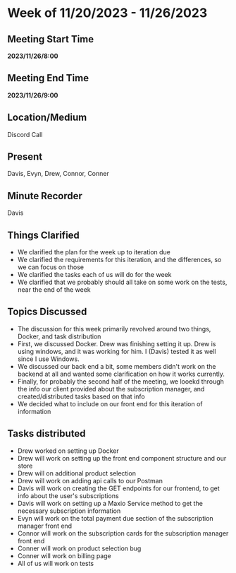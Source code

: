 # Week of 11/20/2023 - 11/26/2023

## Meeting Start Time

**2023/11/26/8:00**

## Meeting End Time

**2023/11/26/9:00**

## Location/Medium

Discord Call

## Present

Davis, Evyn, Drew, Connor, Conner

## Minute Recorder

Davis

## Things Clarified

- We clarified the plan for the week up to iteration due
- We clarified the requirements for this iteration, and the differences, so we can focus on those
- We clarified the tasks each of us will do for the week
- We clarified that we probably should all take on some work on the tests, near the end of the week

## Topics Discussed

- The discussion for this week primarily revolved around two things, Docker, and task distribution
- First, we discussed Docker. Drew was finishing setting it up. Drew is using windows, and it was working for him. I (Davis) tested it as well since I use Windows.
- We discussed our back end a bit, some members didn't work on the backend at all and wanted some clarification on how it works currently.
- Finally, for probably the second half of the meeting, we looekd through the info our client provided about the subscription manager, and created/distributed tasks based on that info
- We decided what to include on our front end for this iteration of information

## Tasks distributed

- Drew worked on setting up Docker
- Drew will work on setting up the front end component structure and our store
- Drew will on additional product selection
- Drew will work on adding api calls to our Postman
- Davis will work on creating the GET endpoints for our frontend, to get info about the user's subscriptions
- Davis will work on setting up a Maxio Service method to get the necessary subscription information
- Evyn will work on the total payment due section of the subscription manager front end
- Connor will work on the subscription cards for the subscription manager front end
- Conner will work on product selection bug
- Conner will work on billing page
- All of us will work on tests
